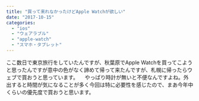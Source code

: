 ```yaml
---
title: "買って来れなかったけどApple Watchが欲しい"
date: "2017-10-15"
categories: 
  - "ios"
  - "ウェアラブル"
  - "apple-watch"
  - "スマホ・タブレット"
---
```


ここ数日で東京旅行をしていたんですが、秋葉原でApple Watchを買ってこようと思ったんですが意中の色がなく諦めて帰って来たんですが、札幌に帰ったらウェブで買おうと思っています。 　やっぱり時計が無いと不便なんですよね。外出すると時間が気になることが多く今回は特に必要性を感じたので、まあ今年中くらいの優先度で買おうと思います。

